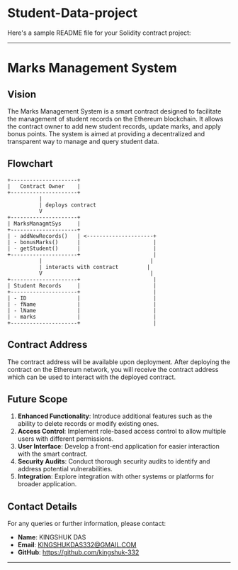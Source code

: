 # Student-Data-project
Here's a sample README file for your Solidity contract project:

---

# Marks Management System

## Vision

The Marks Management System is a smart contract designed to facilitate the management of student records on the Ethereum blockchain. It allows the contract owner to add new student records, update marks, and apply bonus points. The system is aimed at providing a decentralized and transparent way to manage and query student data.

## Flowchart

```plaintext
+---------------------+
|   Contract Owner    |
+---------------------+
          |
          | deploys contract
          V
+---------------------+
| MarksManagmtSys     |
+---------------------+
| - addNewRecords()   | <---------------------+
| - bonusMarks()      |                       |
| - getStudent()      |                       |
+---------------------+                       |
          |                                  |
          | interacts with contract         |
          V                                  |
+---------------------+                       |
| Student Records     |                       |
+---------------------+                       |
| - ID                |                       |
| - fName             |                       |
| - lName             |                       |
| - marks             |                       |
+---------------------+                       |
```

## Contract Address

The contract address will be available upon deployment. After deploying the contract on the Ethereum network, you will receive the contract address which can be used to interact with the deployed contract.

## Future Scope

1. **Enhanced Functionality**: Introduce additional features such as the ability to delete records or modify existing ones.
2. **Access Control**: Implement role-based access control to allow multiple users with different permissions.
3. **User Interface**: Develop a front-end application for easier interaction with the smart contract.
4. **Security Audits**: Conduct thorough security audits to identify and address potential vulnerabilities.
5. **Integration**: Explore integration with other systems or platforms for broader application.

## Contact Details

For any queries or further information, please contact:

- **Name**: KINGSHUK DAS
- **Email**: KINGSHUKDAS332@GMAIL.COM
- **GitHub**: https://github.com/kingshuk-332

---

